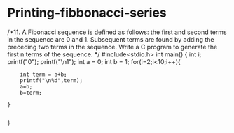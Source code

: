 # Printing-fibbonacci-series
/*11. A Fibonacci sequence is defined as follows: the first and second terms in the sequence are 0 and 1. 
Subsequent terms are found by adding the preceding two terms in the sequence.
 Write a C program to generate the first n terms of the sequence. 
*/
#include<stdio.h>
int main()
{   int i;
	printf("0");
	printf("\n1");
	int a = 0;
	int b = 1;
	for(i=2;i<10;i++){
		
		int term = a+b;
	    printf("\n%d",term); 
	    a=b;
	    b=term;
		
	}	
     
		
	}
